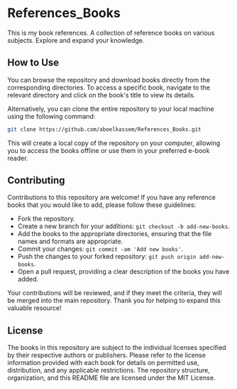 # References_Books
This is my book references. A collection of reference books on various subjects. Explore and expand your knowledge.

## How to Use

You can browse the repository and download books directly from the corresponding directories. To access a specific book, navigate to the relevant directory and click on the book's title to view its details.

Alternatively, you can clone the entire repository to your local machine using the following command:

```bash
git clone https://github.com/aboelkassem/References_Books.git
```

This will create a local copy of the repository on your computer, allowing you to access the books offline or use them in your preferred e-book reader.

## Contributing

Contributions to this repository are welcome! If you have any reference books that you would like to add, please follow these guidelines:
- Fork the repository.
- Create a new branch for your additions: `git checkout -b add-new-books`.
- Add the books to the appropriate directories, ensuring that the file names and formats are appropriate.
- Commit your changes: `git commit -am 'Add new books'`.
- Push the changes to your forked repository: `git push origin add-new-books`.
- Open a pull request, providing a clear description of the books you have added.

Your contributions will be reviewed, and if they meet the criteria, they will be merged into the main repository. Thank you for helping to expand this valuable resource!

## License
The books in this repository are subject to the individual licenses specified by their respective authors or publishers. Please refer to the license information provided with each book for details on permitted use, distribution, and any applicable restrictions.
The repository structure, organization, and this README file are licensed under the MIT License.

